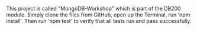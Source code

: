This project is called "MongoDB-Workshop" which is part of the DB200 module. Simply clone the files from GitHub, open up the Terminal, run 'npm install'. Then run 'npm test' to verify that all tests run and pass successfully.